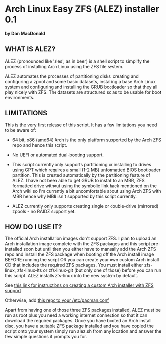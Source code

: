 Arch Linux Easy ZFS (ALEZ) installer 0.1
========================================

**by Dan MacDonald**



WHAT IS ALEZ?
-------------

ALEZ (pronounced like 'ales', as in beer) is a shell script to simplify the process of installing Arch Linux using the ZFS file system.

ALEZ automates the processes of partitioning disks, creating and configuring a zpool and some basic datasets, installing a base Arch Linux system and configuring and installing the GRUB bootloader so that they all play nicely with ZFS. The datasets are structured so as to be usable for boot environments.


LIMITATIONS
-----------

This is the very first release of this script. It has a few limitations you need to be aware of:

* 64 bit, x86 (amd64) Arch is the only platform supported by the Arch ZFS repo and hence this script.

* No UEFI or automated dual-booting support.

* This script currently only supports partitioning or installing to drives using GPT which requires a small (1-2 MB) unformatted BIOS bootloader partition. This is created automatically by the partitioning feature of ALEZ. I have not been able to get GRUB to install to an MBR, ZFS formatted drive without using the symbolic link hack mentioned on the Arch wiki so I'm currently a bit uncomfortable about using Arch ZFS with MBR hence why MBR isn't supported by this script currently.

* ALEZ currently only supports creating single or double-drive (mirrored) zpools - no RAIDZ support yet.


HOW DO I USE IT?
----------------

The official Arch installation images don't support ZFS. I plan to upload an Arch installation image complete with the ZFS packages and this script pre-installed soon but until then you either have to manually add the Arch ZFS repo and install the ZFS package when booting off the Arch install image BEFORE running the script OR you can create your own custom Arch install CD that includes the required ZFS packages. You must install either zfs-linux, zfs-linux-lts or zfs-linux-git (but only one of those) before you can run this script. ALEZ installs zfs-linux into the new system by default.

See [this link for instructions on creating a custom Arch installer with ZFS support](https://wiki.archlinux.org/index.php/ZFS#Embed_the_archzfs_packages_into_an_archiso)

Otherwise, add [this repo to your /etc/pacman.conf](https://wiki.archlinux.org/index.php/Unofficial_user_repositories#archzfs)

Apart from having one of those three ZFS packages installed, ALEZ must be run as root plus you need a working internet connection so that it can download the required packages. Once you have booted an Arch install disc, you have a suitable ZFS package installed and you have copied the script onto your system simply run alez.sh from any location and answer the few simple questions it prompts you for.
